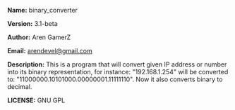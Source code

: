 **Name:**  binary_converter

**Version:** 3.1-beta

**Author:** Aren GamerZ

**Email:** arendevel@gmail.com

**Description:**  This is a program that will convert given IP address or number into its binary representation, for instance:
                  "192.168.1.254" will be converted to: "11000000.10101000.00000001.11111110".
                  Now it also converts binary to decimal.

**LICENSE:** GNU GPL